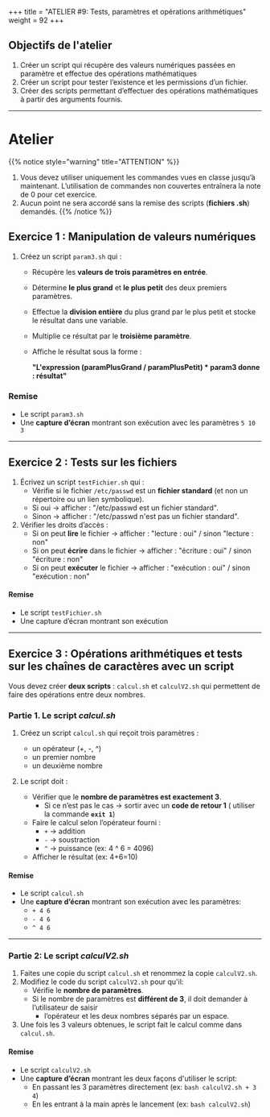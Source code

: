 +++
title = "ATELIER #9: Tests, paramètres et opérations arithmétiques"
weight = 92
+++

## Objectifs de l'atelier

1. Créer un script qui récupère des valeurs numériques passées en paramètre et effectue des opérations mathématiques
2. Créer un script pour tester l’existence et les permissions d’un fichier.
3. Créer des scripts permettant d’effectuer des opérations mathématiques à partir des arguments fournis.

---

# Atelier

{{% notice style="warning" title="ATTENTION" %}}
1. Vous devez utiliser uniquement les commandes vues en classe jusqu’à maintenant. L’utilisation de commandes non couvertes entraînera la note de 0 pour cet exercice.
2. Aucun point ne sera accordé sans la remise des scripts (**fichiers .sh**) demandés.
{{% /notice %}}

## Exercice 1 : Manipulation de valeurs numériques

1. Créez un script `param3.sh` qui :
   - Récupère les **valeurs de trois paramètres en entrée**.
   - Détermine **le plus grand** et **le plus petit** des deux premiers paramètres.
   - Effectue la **division entière** du plus grand par le plus petit et stocke le résultat dans une variable.
   - Multiplie ce résultat par le **troisième paramètre**.
   - Affiche le résultat sous la forme :
     
     **"L'expression (paramPlusGrand / paramPlusPetit) * param3 donne : résultat"**

### Remise

- Le script `param3.sh`
- Une **capture d’écran** montrant son exécution avec les paramètres `5 10 3`

---

## Exercice 2 : Tests sur les fichiers

1. Écrivez un script `testFichier.sh` qui :
   - Vérifie si le fichier `/etc/passwd` est un **fichier standard** (et non un répertoire ou un lien symbolique).
   - Si oui → afficher : "/etc/passwd est un fichier standard".
   - Sinon → afficher : "/etc/passwd n'est pas un fichier standard".
2. Vérifier les droits d’accès :
   - Si on peut **lire** le fichier → afficher : "lecture : oui" / sinon "lecture : non"
   - Si on peut **écrire** dans le fichier → afficher : "écriture : oui" / sinon "écriture : non"
   - Si on peut **exécuter** le fichier → afficher : "exécution : oui" / sinon "exécution : non"

#### Remise

- Le script `testFichier.sh`
- Une capture d’écran montrant son exécution

---

## Exercice 3 : Opérations arithmétiques et tests sur les chaînes de caractères avec un script

Vous devez créer **deux scripts** : `calcul.sh` et `calculV2.sh` qui permettent de faire des opérations entre deux nombres.

### Partie 1. Le script *calcul.sh*

1. Créez un script `calcul.sh` qui reçoit trois paramètres :
   - un opérateur (+, -, ^)
   - un premier nombre
   - un deuxième nombre

2. Le script doit :
   - Vérifier que le **nombre de paramètres est exactement 3**.
      - Si ce n’est pas le cas → sortir avec un **code de retour 1** ( utiliser la commande **`exit 1`**)
   - Faire le calcul selon l’opérateur fourni :
      - `+` → addition
      - `-` → soustraction
      - `^` → puissance (ex: 4 ^ 6 = 4096)
   - Afficher le résultat (ex: 4+6=10)

#### Remise

- Le script `calcul.sh`
- Une **capture d’écran** montrant son exécution avec les paramètres:
   - `+ 4 6`
   - `- 4 6` 
   - `^ 4 6`

---

### Partie 2: Le script *calculV2.sh*

1. Faites une copie du script `calcul.sh` et renommez la copie `calculV2.sh`.
2. Modifiez le code du script `calculV2.sh` pour qu'il:
   - Vérifie le **nombre de paramètres**.
   - Si le nombre de paramètres est **différent de 3**, il doit demander à l’utilisateur de saisir 
       - l’opérateur et les deux nombres séparés par un espace.
3. Une fois les 3 valeurs obtenues, le script fait le calcul comme dans `calcul.sh`.


#### Remise

- Le script `calculV2.sh`
- Une **capture d’écran** montrant les deux façons d'utiliser le script:
    - En passant les 3 paramètres directement (ex: `bash calculV2.sh + 3 4`)
    - En les entrant à la main après le lancement (ex: `bash calculV2.sh`)

